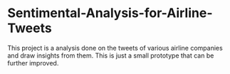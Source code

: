 # Sentimental-Analysis-for-Airline-Tweets
This project is a analysis done on the tweets of various airline companies and draw insights from them. This is just a small prototype that can be further improved.
